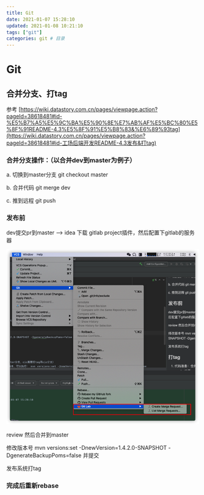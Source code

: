 ```yaml
---
title: Git
date: 2021-01-07 15:28:10
updated: 2021-01-08 10:21:10
tags: ["git"]
categories: git # 目录
---
```

# Git

## 合并分支、打tag

参考 [https://wiki.datastory.com.cn/pages/viewpage.action?pageId=38618481#id-%E5%B7%A5%E5%9C%BA%E5%90%8E%E7%AB%AF%E5%BC%80%E5%8F%91README-4.3%E5%8F%91%E5%B8%83&%E6%89%93tag](https://wiki.datastory.com.cn/pages/viewpage.action?pageId=38618481#id-工场后端开发README-4.3发布&打tag)

### 合并分支操作：（以合并dev到master为例子）

a. 切换到master分支 git checkout master

b. 合并代码 git merge dev

c. 推到远程 git push


### 发布前


dev提交pr到master --> idea 下载 gitlab project插件，然后配置下gitlab的服务器 

![gitlab](/image/gitlab-project.png)

review 然后合并到master

修改版本号 mvn versions:set -DnewVersion=1.4.2.0-SNAPSHOT -DgenerateBackupPoms=false 并提交

发布系统打tag

### 完成后重新rebase
